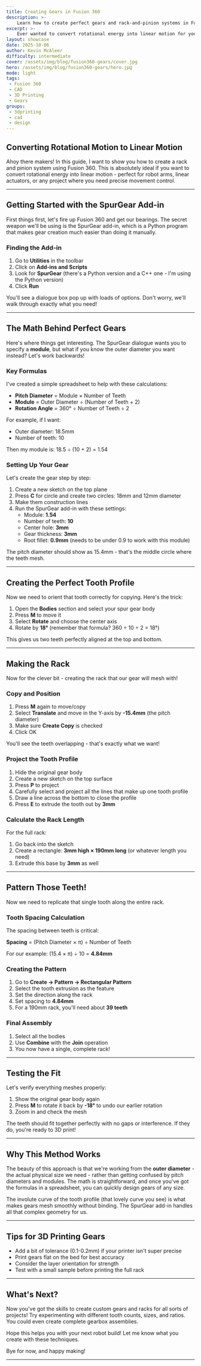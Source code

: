 ```yaml
---
title: Creating Gears in Fusion 360
description: >-
    Learn how to create perfect gears and rack-and-pinion systems in Fusion 360 using the SpurGear add-in and a bit of clever math.
excerpt: >-
    Ever wanted to convert rotational energy into linear motion for your robot projects? Learn how to create gears and rack-and-pinion systems in Fusion 360 with this step-by-step guide.
layout: showcase
date: 2025-10-06
author: Kevin McAleer
difficulty: intermediate
cover: /assets/img/blog/fusion360-gears/cover.jpg
hero: /assets/img/blog/fusion360-gears/hero.jpg
mode: light
tags:
 - Fusion 360
 - CAD
 - 3D Printing
 - Gears
groups:
 - 3dprinting
 - cad
 - design
---
```


## Converting Rotational Motion to Linear Motion

Ahoy there makers! In this guide, I want to show you how to create a rack and pinion system using Fusion 360. This is absolutely ideal if you want to convert rotational energy into linear motion - perfect for robot arms, linear actuators, or any project where you need precise movement control.

---

## Getting Started with the SpurGear Add-in

First things first, let's fire up Fusion 360 and get our bearings. The secret weapon we'll be using is the SpurGear add-in, which is a Python program that makes gear creation much easier than doing it manually.

### Finding the Add-in

1. Go to **Utilities** in the toolbar
2. Click on **Add-ins and Scripts**
3. Look for **SpurGear** (there's a Python version and a C++ one - I'm using the Python version)
4. Click **Run**

You'll see a dialogue box pop up with loads of options. Don't worry, we'll walk through exactly what you need!

---

## The Math Behind Perfect Gears

Here's where things get interesting. The SpurGear dialogue wants you to specify a **module**, but what if you know the outer diameter you want instead? Let's work backwards!

### Key Formulas

I've created a simple spreadsheet to help with these calculations:

- **Pitch Diameter** = Module × Number of Teeth
- **Module** = Outer Diameter ÷ (Number of Teeth + 2)
- **Rotation Angle** = 360° ÷ Number of Teeth ÷ 2

For example, if I want:
- Outer diameter: 18.5mm
- Number of teeth: 10

Then my module is: 18.5 ÷ (10 + 2) = 1.54

### Setting Up Your Gear

Let's create the gear step by step:

1. Create a new sketch on the top plane
2. Press **C** for circle and create two circles: 18mm and 12mm diameter
3. Make them construction lines
4. Run the SpurGear add-in with these settings:
   - Module: **1.54**
   - Number of teeth: **10**
   - Center hole: **3mm**
   - Gear thickness: **3mm**
   - Root fillet: **0.9mm** (needs to be under 0.9 to work with this module)

The pitch diameter should show as 15.4mm - that's the middle circle where the teeth mesh.

---

## Creating the Perfect Tooth Profile

Now we need to orient that tooth correctly for copying. Here's the trick:

1. Open the **Bodies** section and select your spur gear body
2. Press **M** to move it
3. Select **Rotate** and choose the center axis
4. Rotate by **18°** (remember that formula? 360 ÷ 10 ÷ 2 = 18°)

This gives us two teeth perfectly aligned at the top and bottom.

---

## Making the Rack

Now for the clever bit - creating the rack that our gear will mesh with!

### Copy and Position

1. Press **M** again to move/copy
2. Select **Translate** and move in the Y-axis by **-15.4mm** (the pitch diameter)
3. Make sure **Create Copy** is checked
4. Click OK

You'll see the teeth overlapping - that's exactly what we want!

### Project the Tooth Profile

1. Hide the original gear body
2. Create a new sketch on the top surface
3. Press **P** to project
4. Carefully select and project all the lines that make up one tooth profile
5. Draw a line across the bottom to close the profile
6. Press **E** to extrude the tooth out by **3mm**

### Calculate the Rack Length

For the full rack:

1. Go back into the sketch
2. Create a rectangle: **3mm high × 190mm long** (or whatever length you need)
3. Extrude this base by **3mm** as well

---

## Pattern Those Teeth!

Now we need to replicate that single tooth along the entire rack.

### Tooth Spacing Calculation

The spacing between teeth is critical:

**Spacing** = (Pitch Diameter × π) ÷ Number of Teeth

For our example: (15.4 × π) ÷ 10 = **4.84mm**

### Creating the Pattern

1. Go to **Create → Pattern → Rectangular Pattern**
2. Select the tooth extrusion as the feature
3. Set the direction along the rack
4. Set spacing to **4.84mm**
5. For a 190mm rack, you'll need about **39 teeth**

### Final Assembly

1. Select all the bodies
2. Use **Combine** with the **Join** operation
3. You now have a single, complete rack!

---

## Testing the Fit

Let's verify everything meshes properly:

1. Show the original gear body again
2. Press **M** to rotate it back by **-18°** to undo our earlier rotation
3. Zoom in and check the mesh

The teeth should fit together perfectly with no gaps or interference. If they do, you're ready to 3D print!

---

## Why This Method Works

The beauty of this approach is that we're working from the **outer diameter** - the actual physical size we need - rather than getting confused by pitch diameters and modules. The math is straightforward, and once you've got the formulas in a spreadsheet, you can quickly design gears of any size.

The involute curve of the tooth profile (that lovely curve you see) is what makes gears mesh smoothly without binding. The SpurGear add-in handles all that complex geometry for us.

---

## Tips for 3D Printing Gears

- Add a bit of tolerance (0.1-0.2mm) if your printer isn't super precise
- Print gears flat on the bed for best accuracy
- Consider the layer orientation for strength
- Test with a small sample before printing the full rack

---

## What's Next?

Now you've got the skills to create custom gears and racks for all sorts of projects! Try experimenting with different tooth counts, sizes, and ratios. You could even create complete gearbox assemblies.

Hope this helps you with your next robot build! Let me know what you create with these techniques.

Bye for now, and happy making!

---

